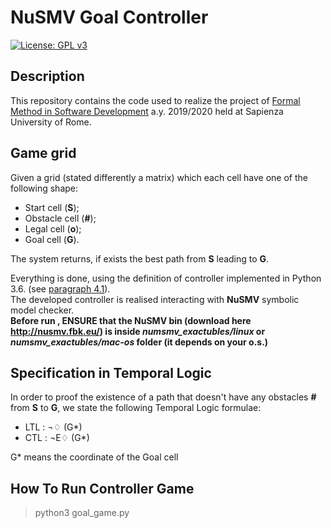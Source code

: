# NuSMV Goal Controller
[![License: GPL v3](https://img.shields.io/badge/-Sapienza%20University%20of%20Rome-red)](https://www.gnu.org/licenses/gpl-3.0)

## Description
This repository contains the code used to realize the project of [Formal Method in Software Development](https://twiki.di.uniroma1.it/twiki/view/MFS/FormalMethodsInSoftwareDevelopment20192020) a.y. 2019/2020 held at Sapienza University of Rome.
## Game grid
Given a grid (stated differently a matrix) which each cell have one of the following shape:
- Start cell (**S**);
- Obstacle cell (**#**);
- Legal cell (**o**);
- Goal cell (**G**).</br>

The system returns, if exists the best path from **S** leading to **G**.

Everything is done, using the definition of controller implemented in Python 3.6. (see [paragraph 4.1](http://mclab.di.uniroma1.it/publications/papers/mari/2014/110_Mari_etal2014.pdf)). </br>
The developed controller is realised interacting with **NuSMV** symbolic model checker. </br>
**Before run , ENSURE that the NuSMV bin (download here http://nusmv.fbk.eu/) is inside _numsmv_exactubles/linux_ or _numsmv_exactubles/mac-os_ folder (it depends on your o.s.)**

## Specification in Temporal Logic
In order to proof the existence of a path that doesn't have any obstacles **#** from **S** to **G**, we state the following Temporal Logic formulae:
- LTL :  ¬♢ (G*)
- CTL : ¬E♢ (G*)

G* means the coordinate of the Goal cell

## How To Run  Controller Game
> python3 goal_game.py